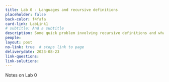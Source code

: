 ```yaml
---
title: Lab 0 - Languages and recursive definitions
placeholder: false
back-color: f4fafa
card-link: LabLink1
# subtitle: And a subtitle
description: Some quick problem involving recursive definitions and what a language is and how to describe it.  
people:
layout: post
no-link: true  # stops link to page 
deliverydate: 2023-08-23
link-questions: 
link-solutions: 
---
```


Notes on Lab 0
